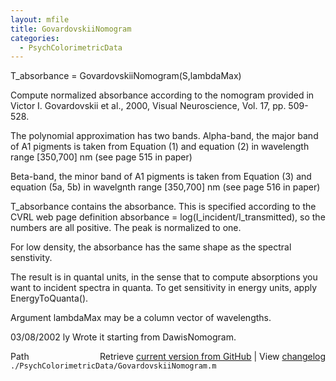 ```yaml
---
layout: mfile
title: GovardovskiiNomogram
categories:
  - PsychColorimetricData
---
```


T\_absorbance = GovardovskiiNomogram\(S,lambdaMax\)

Compute normalized absorbance according to the
nomogram provided in Victor I. Govardovskii et al., 2000,
Visual Neuroscience, Vol. 17, pp. 509\-528.

The polynomial approximation has two bands.
Alpha\-band, the major band of A1 pigments is taken from
Equation \(1\) and equation \(2\) in wavelength range \[350,700\] nm
\(see page 515 in paper\)

Beta\-band, the minor band of A1 pigments is taken from
Equation \(3\) and equation \(5a, 5b\) in wavelgnth range \[350,700\] nm
\(see page 516 in paper\)

T\_absorbance contains the absorbance.
This is specified according to the CVRL web page
definition absorbance = log\(I\_incident/I\_transmitted\),
so the numbers are all positive.  The peak is normalized
to one.

For low density, the absorbance has the same shape as
the spectral senstivity.

The result is in quantal units, in the sense that to compute
absorptions you want to incident spectra in quanta.
To get sensitivity in energy units, apply EnergyToQuanta\(\).

Argument lambdaMax may be a column vector of wavelengths.

03/08/2002 ly  Wrote it starting from DawisNomogram.


<div class="code_header" style="text-align:right;">
  <span style="float:left;">Path&nbsp;&nbsp;</span> <span class="counter">Retrieve <a href=
  "https://raw.github.com/Psychtoolbox-3/Psychtoolbox-3/beta/./PsychColorimetricData/GovardovskiiNomogram.m">current version from GitHub</a> | View <a href=
  "https://github.com/Psychtoolbox-3/Psychtoolbox-3/commits/beta/./PsychColorimetricData/GovardovskiiNomogram.m">changelog</a></span>
</div>
<div class="code">
  <code>./PsychColorimetricData/GovardovskiiNomogram.m</code>
</div>
